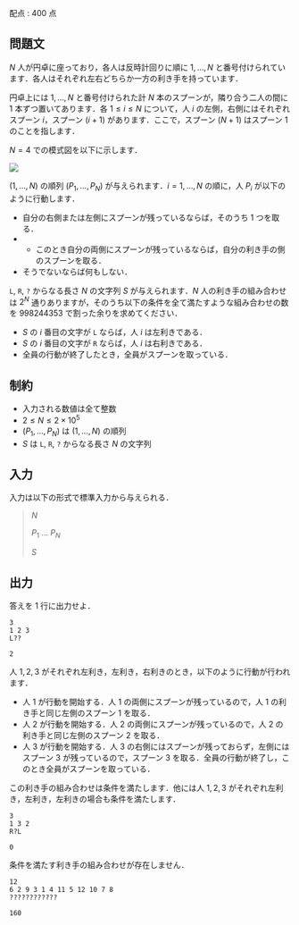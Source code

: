 配点 : $400$ 点

## 問題文

$N$ 人が円卓に座っており，各人は反時計回りに順に $1, \ldots, N$ と番号付けられています．各人はそれぞれ左右どちらか一方の利き手を持っています．

円卓上には $1, \ldots, N$ と番号付けられた計 $N$ 本のスプーンが，隣り合う二人の間に $1$ 本ずつ置いてあります．各 $1 \leq i \leq N$ について，人 $i$ の左側，右側にはそれぞれスプーン $i$，スプーン $(i+1)$ があります．ここで，スプーン $(N+1)$ はスプーン $1$ のことを指します．

$N = 4$ での模式図を以下に示します．

![](https://img.atcoder.jp/arc175/b86aef99039c82389bf15f8df725a4c5.png)

$(1, \dots, N)$ の順列 $(P_1, \dots, P_N)$ が与えられます．$i=1,\dots,N$ の順に，人 $P_i$ が以下のように行動します．

- 自分の右側または左側にスプーンが残っているならば，そのうち $1$ つを取る．
-   - このとき自分の両側にスプーンが残っているならば，自分の利き手の側のスプーンを取る．
- そうでないならば何もしない．

`L`, `R`, `?` からなる長さ $N$ の文字列 $S$ が与えられます．$N$ 人の利き手の組み合わせは $2^N$ 通りありますが，そのうち以下の条件を全て満たすような組み合わせの数を $998244353$ で割った余りを求めてください．

- $S$ の $i$ 番目の文字が `L` ならば，人 $i$ は左利きである．
- $S$ の $i$ 番目の文字が `R` ならば，人 $i$ は右利きである．
- 全員の行動が終了したとき，全員がスプーンを取っている．

## 制約

- 入力される数値は全て整数
- $2 \leq N \leq 2 \times 10^5$
- $(P_1, \dots, P_N)$ は $(1, \dots, N)$ の順列
- $S$ は `L`, `R`, `?` からなる長さ $N$ の文字列

## 入力

入力は以下の形式で標準入力から与えられる．

> $N$
> 
> $P_1$ $\dots$ $P_N$
> 
> $S$

## 出力

答えを $1$ 行に出力せよ．

```input1
3
1 2 3
L??
```

```output1
2
```

人 $1,2,3$ がそれぞれ左利き，左利き，右利きのとき，以下のように行動が行われます．

- 人 $1$ が行動を開始する．人 $1$ の両側にスプーンが残っているので，人 $1$ の利き手と同じ左側のスプーン $1$ を取る．
- 人 $2$ が行動を開始する．人 $2$ の両側にスプーンが残っているので，人 $2$ の利き手と同じ左側のスプーン $2$ を取る．
- 人 $3$ が行動を開始する．人 $3$ の右側にはスプーンが残っておらず，左側にはスプーン $3$ が残っているので，スプーン $3$ を取る．全員の行動が終了し，このとき全員がスプーンを取っている．

この利き手の組み合わせは条件を満たします．他には人 $1,2,3$ がそれぞれ左利き，左利き，左利きの場合も条件を満たします．

```input2
3
1 3 2
R?L
```

```output2
0
```

条件を満たす利き手の組み合わせが存在しません．

```input3
12
6 2 9 3 1 4 11 5 12 10 7 8
????????????
```

```output3
160
```